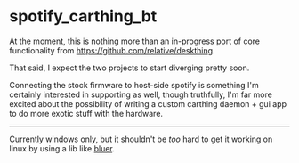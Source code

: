 # spotify_carthing_bt

At the moment, this is nothing more than an in-progress port of core
functionality from <https://github.com/relative/deskthing>.

That said, I expect the two projects to start diverging pretty soon.

Connecting the stock firmware to host-side spotify is something I'm certainly
interested in supporting as well, though truthfully, I'm far more excited about
the possibility of writing a custom carthing daemon + gui app to do more exotic
stuff with the hardware.

* * *

Currently windows only, but it shouldn't be _too_ hard to get it working on
linux by using a lib like
[bluer](https://docs.rs/bluer/0.15.1/bluer/index.html).
